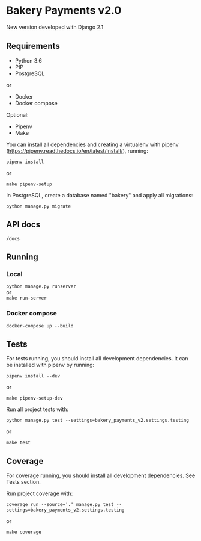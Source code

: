 # Bakery Payments v2.0

New version developed with Django 2.1

## Requirements

- Python 3.6
- PIP
- PostgreSQL

or

- Docker
- Docker compose

Optional:

- Pipenv
- Make

You can install all dependencies and creating a virtualenv with pipenv (https://pipenv.readthedocs.io/en/latest/install/),
running:

`pipenv install`

or

`make pipenv-setup`

In PostgreSQL, create a database named "bakery" and apply all migrations:

`python manage.py migrate`

## API docs

`/docs`

## Running 

### Local

`python manage.py runserver`<br>
or<br>
`make run-server`

### Docker compose

`docker-compose up --build`

## Tests

For tests running, you should install all development dependencies. It can be installed with pipenv by running:

`pipenv install --dev`

or

`make pipenv-setup-dev`

Run all project tests with:

`python manage.py test --settings=bakery_payments_v2.settings.testing`

or

`make test`

## Coverage

For coverage running, you should install all development dependencies. See Tests section.

Run project coverage with:

`coverage run --source='.' manage.py test --settings=bakery_payments_v2.settings.testing`

or

`make coverage`


